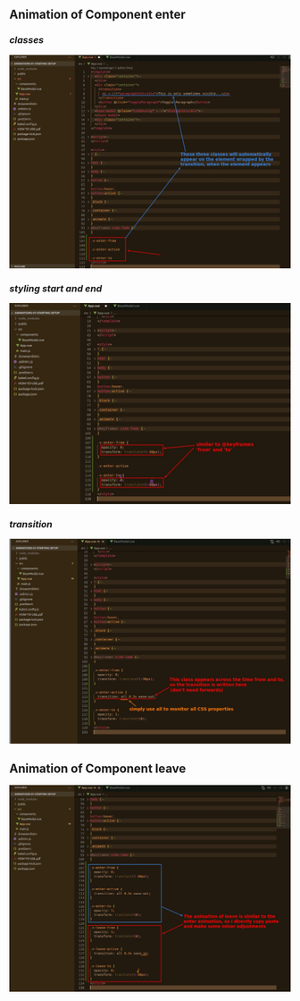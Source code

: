 ## **Animation of Component enter**

### _classes_

![Alt start with component enter animate](pic/04.jpg)

### _styling start and end_

![Alt from -> to](pic/05.jpg)

### _transition_

![Alt put transition in the active](pic/06.jpg)

## **Animation of Component leave**

![Alt leave](pic/07.jpg)
